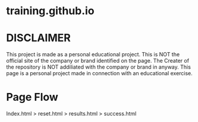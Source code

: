 # training.github.io
# DISCLAIMER
This project is made as a personal educational project.
This is NOT the official site of the company or brand identified on the page.
The Creater of the repository is NOT addiliated with the company or brand in anyway.
This page is a personal project made in connection with an educational exercise.

# Page Flow
Index.html > reset.html > results.html > success.html
